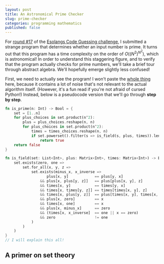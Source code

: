 ```yaml
---
layout: post
title: An Astronomical Prime Checker
slug: prime-checker
categories: programming mathematics
published: false
---
```


For [round #17][cg17] of the [Esolangs Code Guessing challenge][cg], I submitted a strange program that determines whether an input number is prime. It turns out that this program has a time complexity on the order of $O\left({\left(N^2\right)}^{N^2}\right)$, which is astronomical! In order to understand this staggering figure, and to verify that the program actually checks for prime numbers, we'll take a brief tour through abstract algebra. We'll hopefully emerge slightly less confused!

<!--more-->

First, we need to actually see the program! I won't paste the [whole thing][cg17me] here, because it contains a lot of noise that's not relevant to the actual algorithm itself. (However, it's a fun read if you're not afraid of cursed Python!) Instead, below is a pseudocode version that we'll go through **step by step**.

```rs
fn is_prime(n: Int) -> Bool = {
    set = [1..n]
    for plus_choices in set.product(n^2):
        plus = plus_choices.reshape(n, n)
        for plus_choices in set.product(n^2):
            times = times_choices.reshape(n, n)
            if set.powerset().filter(s => is_field(s, plus, times)).length() == 1:
                return true
    return false
}

fn is_field(set: List<Int>, plus: Matrix<Int>, times: Matrix<Int>) -> Bool = {
    set.exists(zero, one =>
        set.for_all(x, y, z =>
            set.exists(minus_x, x_inverse =>
                   plus[x, y]            == plus[y, x]
                && plus[x, plus[y, z]]   == plus[plus[x, y], z]
                && times[x, y]           == times[y, x]
                && times[x, times[y, z]] == times[times[x, y], z]
                && times[x, plus[y, z]]  == plus[times[x, y], times[x, y]]
                && plus[x, zero]         == x
                && times[x, one]         == x
                && plus[x, minus_x]      == zero
                && (times[x, x_inverse]  == one || x == zero)
                && zero                  != one
            )
        )
    )
}
// I will explain this all!
```

## A primer on set theory





[cg]: https://cg.esolangs.gay/info
[cg17]: https://cg.esolangs.gay/17
[cg17me]: https://cg.esolangs.gay/17#12
[product]: https://en.wikipedia.org/wiki/Cartesian_product
[powerset]: https://en.wikipedia.org/wiki/Powerset
